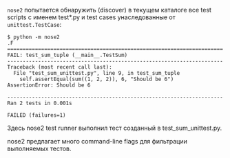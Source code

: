 ```nose2``` попытается обнаружить (discover) в текущем каталоге все
test scripts с именем test*.py и test cases унаследованные от
```unittest.TestCase```:

```
$ python -m nose2
.F
======================================================================
FAIL: test_sum_tuple (__main__.TestSum)
----------------------------------------------------------------------
Traceback (most recent call last):
  File "test_sum_unittest.py", line 9, in test_sum_tuple
    self.assertEqual(sum((1, 2, 2)), 6, "Should be 6")
AssertionError: Should be 6

----------------------------------------------------------------------
Ran 2 tests in 0.001s

FAILED (failures=1)
```

Здесь nose2 test runner выполнил тест созданный в test_sum_unittest.py.

nose2 предлагает много command-line flags для фильтрации выполняемых тестов.
